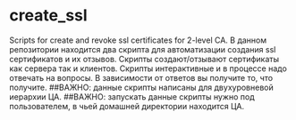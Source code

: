 # create_ssl
Scripts for create and revoke ssl certificates for 2-level CA.
В данном репозитории находится два скрипта для автоматизации создания ssl сертификатов и их отзывов. Скрипты создают/отзывают сертификаты как сервера так и клиентов. Скрипты интерактивные и в процессе надо отвечать на вопросы. В зависимости от ответов вы получите то, что получите. 
##ВАЖНО: данные скрипты написаны для двухуровневой иерархии ЦА. 
##ВАЖНО: запускать данные скрипты нужно под пользователем, в чьей домашней директории находится ЦА.

